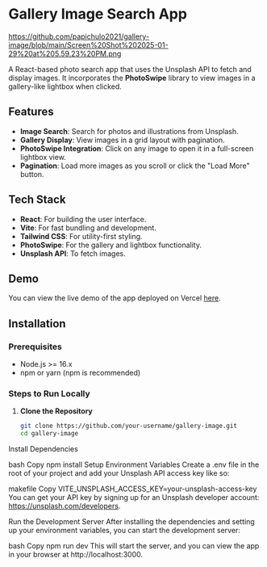 # Gallery Image Search App
https://github.com/papichulo2021/gallery-image/blob/main/Screen%20Shot%202025-01-29%20at%205.59.23%20PM.png

A React-based photo search app that uses the Unsplash API to fetch and display images. It incorporates the **PhotoSwipe** library to view images in a gallery-like lightbox when clicked.

## Features
- **Image Search**: Search for photos and illustrations from Unsplash.
- **Gallery Display**: View images in a grid layout with pagination.
- **PhotoSwipe Integration**: Click on any image to open it in a full-screen lightbox view.
- **Pagination**: Load more images as you scroll or click the "Load More" button.

## Tech Stack
- **React**: For building the user interface.
- **Vite**: For fast bundling and development.
- **Tailwind CSS**: For utility-first styling.
- **PhotoSwipe**: For the gallery and lightbox functionality.
- **Unsplash API**: To fetch images.

## Demo
You can view the live demo of the app deployed on Vercel [here](https://gallery-image-sbtp.vercel.app/).

## Installation

### Prerequisites
- Node.js >= 16.x
- npm or yarn (npm is recommended)

### Steps to Run Locally

1. **Clone the Repository**
   ```bash
   git clone https://github.com/your-username/gallery-image.git
   cd gallery-image
Install Dependencies

bash
Copy
npm install
Setup Environment Variables Create a .env file in the root of your project and add your Unsplash API access key like so:

makefile
Copy
VITE_UNSPLASH_ACCESS_KEY=your-unsplash-access-key
You can get your API key by signing up for an Unsplash developer account: https://unsplash.com/developers.

Run the Development Server After installing the dependencies and setting up your environment variables, you can start the development server:

bash
Copy
npm run dev
This will start the server, and you can view the app in your browser at http://localhost:3000.


